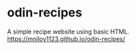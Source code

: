 # odin-recipes
A simple recipe website using basic HTML.
https://mniloy1123.github.io/odin-recipes/ 